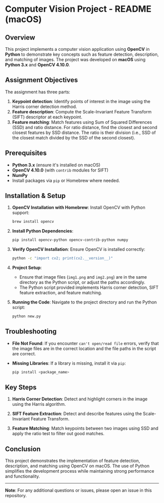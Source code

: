 # Computer Vision Project - README (macOS)

## Overview
This project implements a computer vision application using **OpenCV** in **Python** to demonstrate key concepts such as feature detection, description, and matching of images. The project was developed on **macOS** using **Python 3.x** and **OpenCV 4.10.0**.

## Assignment Objectives
The assignment has three parts:

1. **Keypoint detection**: Identify points of interest in the image using the Harris corner detection method.
2. **Feature description**: Compute the Scale-Invariant Feature Transform (SIFT) descriptor at each keypoint.
3. **Feature matching**: Match features using Sum of Squared Differences (SSD) and ratio distance. For ratio distance, find the closest and second closest features by SSD distance. The ratio is their division (i.e., SSD of the closest match divided by the SSD of the second closest).

## Prerequisites
* **Python 3.x** (ensure it's installed on macOS)
* **OpenCV 4.10.0** (with `contrib` modules for SIFT)
* **NumPy**
* Install packages via `pip` or Homebrew where needed.

## Installation & Setup

1. **OpenCV Installation with Homebrew**: Install OpenCV with Python support:
   ```bash
   brew install opencv
   ```

2. **Install Python Dependencies**:
   ```bash
   pip install opencv-python opencv-contrib-python numpy
   ```

3. **Verify OpenCV Installation**: Ensure OpenCV is installed correctly:
   ```bash
   python -c "import cv2; print(cv2.__version__)"
   ```

4. **Project Setup**:
   * Ensure that image files (`img1.png` and `img2.png`) are in the same directory as the Python script, or adjust the paths accordingly.
   * The Python script provided implements Harris corner detection, SIFT feature extraction, and feature matching.

5. **Running the Code**: Navigate to the project directory and run the Python script:
   ```bash
   python new.py
   ```

## Troubleshooting

* **File Not Found**: If you encounter `can't open/read file` errors, verify that the image files are in the correct location and the file paths in the script are correct.

* **Missing Libraries**: If a library is missing, install it via `pip`:
   ```bash
   pip install <package_name>
   ```

## Key Steps

1. **Harris Corner Detection**: Detect and highlight corners in the image using the Harris algorithm.

2. **SIFT Feature Extraction**: Detect and describe features using the Scale-Invariant Feature Transform.

3. **Feature Matching**: Match keypoints between two images using SSD and apply the ratio test to filter out good matches.

## Conclusion

This project demonstrates the implementation of feature detection, description, and matching using OpenCV on macOS. The use of Python simplifies the development process while maintaining strong performance and functionality.

---
**Note**: For any additional questions or issues, please open an issue in this repository.
